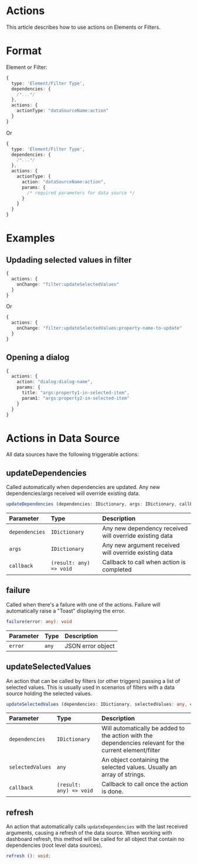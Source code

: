 # Actions
This article describes how to use actions on Elements or Filters.

# Format

Element or Filter:

```ts
{
  type: 'Element/Filter Type',
  dependencies: {
    /*...*/
  },
  actions: {
    actionType: "dataSourceName:action"
  }
}
```

Or

```ts
{
  type: 'Element/Filter Type',
  dependencies: {
    /*...*/
  },
  actions: {
    actionType: {
      action: "dataSourceName:action",
      params: {
        /* required parameters for data source */
      }
    }
  }
}
```

# Examples

## Updading selected values in filter

```ts
{
  actions: {
    onChange: "filter:updateSelectedValues"
  }
}
```

Or

```ts
{
  actions: {
    onChange: "filter:updateSelectedValues:property-name-to-update"
  }
}
```

## Opening a dialog

```ts
{
  actions: {
    action: "dialog:dialog-name",
    params: {
      title: "args:property1-in-selected-item",
      param1: "args:property2-in-selected-item"
    }
  }
}
```

# Actions in Data Source

All data sources have the following triggerable actions:

## updateDependencies

Called automatically when dependencies are updated.
Any new dependencies/args received will override existing data.

```ts
updateDependencies (dependencies: IDictionary, args: IDictionary, callback: (result: any) => void)
```

| Parameter | Type | Description 
| :--------|:-----|:-----------
| `dependencies`| `IDictionary` | Any new dependency received will override existing data
| `args`| `IDictionary` | Any new argument received will override existing data
| `callback`| `(result: any) => void` | Callback to call when action is completed

## failure

Called when there's a failure with one of the actions.
Failure will automatically raise a "Toast" displaying the error.

```ts
failure(error: any): void
```

| Parameter | Type | Description 
| :--------|:-----|:-----------
| `error`| `any` | JSON error object

## updateSelectedValues

An action that can be called by filters (or other triggers) passing a list of selected values.
This is usually used in scenarios of filters with a data source holding the selected values.

```ts
updateSelectedValues (dependencies: IDictionary, selectedValues: any, callback: (result: any) => void): void;
```

| Parameter | Type | Description 
| :--------|:-----|:-----------
| `dependencies`| `IDictionary` | Will automatically be added to the action with the dependencies relevant for the current element/filter
| `selectedValues`| `any` | An object containing the selected values. Usually an array of strings.
| `callback`| `(result: any) => void` | Callback to call once the action is done.

## refresh

An action that automatically calls `updateDependencies` with the last received arguments, causing a refresh of the data source.
When working with dashboard refresh, this method will be called for all object that contain no dependencies (root level data sources).

```ts
refresh (): void;
```